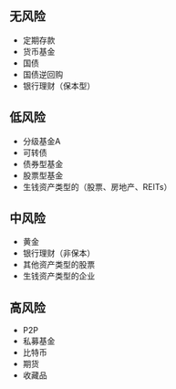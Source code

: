 ## 无风险

* 定期存款
* 货币基金
* 国债
* 国债逆回购
* 银行理财（保本型）

## 低风险

* 分级基金A
* 可转债
* 债券型基金
* 股票型基金
* 生钱资产类型的（股票、房地产、REITs）

## 中风险

* 黄金
* 银行理财（非保本）
* 其他资产类型的股票
* 生钱资产类型的企业

## 高风险

* P2P
* 私募基金
* 比特币
* 期货
* 收藏品
